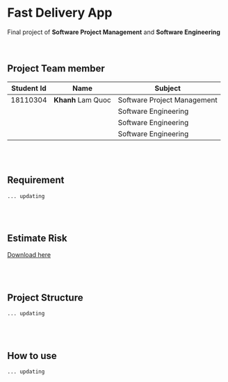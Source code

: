 # Fast Delivery App
Final project of **Software Project Management** and **Software Engineering** <br/><br/><br/>

## Project Team member

|Student Id| Name                  | Subject		                    |
|----------| ----------------------|--------------------------------|
|18110304  | **Khanh** Lam Quoc    | Software Project Management    |
|          |                       | Software Engineering           |
|          |                       | Software Engineering           |
|          |                       | Software Engineering           |

<br/>
<br/>

## Requirement
    ... updating
<br/>
<br/>

## Estimate Risk

[Download here](EstimateRisk.pdf)

<br/>
<br/>

## Project Structure
    ... updating
<br/>
<br/>


## How to use
    ... updating
<br/>
<br/>
